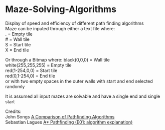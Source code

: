 # Maze-Solving-Algorithms
Display of speed and efficiency of different path finding algorithms\
Maze can be inputed through either a text file where:  
. = Empty tile  
\# = Wall tile  
S = Start tile  
X = End tile  

Or through a Bitmap where: 
black(0,0,0) = Wall tile  
white(255,255,255) = Empty tile  
red(1-254,0,0) = Start tile  
red(0,1-254,0) = End tile   
or with two empty spaces in the outer walls with start and end selected randomly 

It is assumed all input mazes are solvable and have a single end and single start

Credits:  
John Songs [A Comparison of Pathfinding Algorithms](https://www.youtube.com/watch?v=GC-nBgi9r0U)  
Sebastian Lagues [A* Pathfinding (E01: algorithm explanation)](https://www.youtube.com/watch?v=-L-WgKMFuhE)
